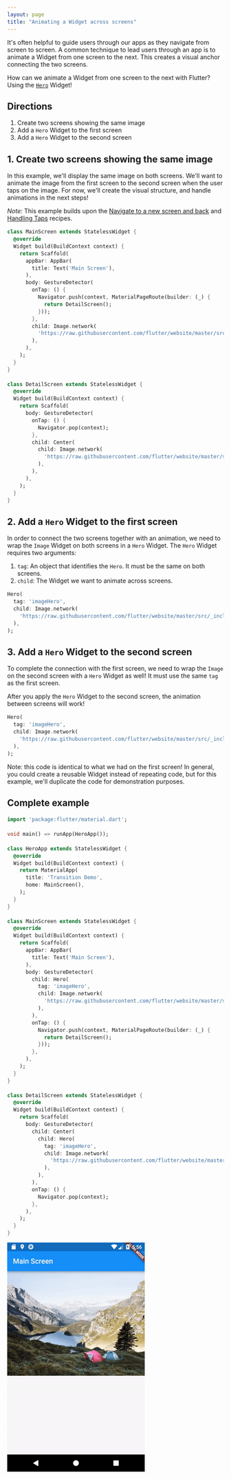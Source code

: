 ```yaml
---
layout: page
title: "Animating a Widget across screens"
---
```


It's often helpful to guide users through our apps as they navigate from screen
to screen. A common technique to lead users through an app is to animate a 
Widget from one screen to the next. This creates a visual anchor connecting
the two screens.

How can we animate a Widget from one screen to the next with Flutter? Using the 
[`Hero`](https://docs.flutter.io/flutter/widgets/Hero-class.html) Widget!  

## Directions

  1. Create two screens showing the same image
  2. Add a `Hero` Widget to the first screen
  3. Add a `Hero` Widget to the second screen

## 1. Create two screens showing the same image

In this example, we'll display the same image on both screens. We'll want to 
animate the image from the first screen to the second screen when the user taps 
on the image. For now, we'll create the visual structure, and handle animations 
in the next steps!

*Note:* This example builds upon the 
[Navigate to a new screen and back](/cookbook/navigation/navigation-basics/) 
and [Handling Taps](/cookbook/gestures/handling-taps/) recipes. 

```dart
class MainScreen extends StatelessWidget {
  @override
  Widget build(BuildContext context) {
    return Scaffold(
      appBar: AppBar(
        title: Text('Main Screen'),
      ),
      body: GestureDetector(
        onTap: () {
          Navigator.push(context, MaterialPageRoute(builder: (_) {
            return DetailScreen();
          }));
        },
        child: Image.network(
          'https://raw.githubusercontent.com/flutter/website/master/src/_includes/code/layout/lakes/images/lake.jpg',
        ),
      ),
    );
  }
}

class DetailScreen extends StatelessWidget {
  @override
  Widget build(BuildContext context) {
    return Scaffold(
      body: GestureDetector(
        onTap: () {
          Navigator.pop(context);
        },
        child: Center(
          child: Image.network(
            'https://raw.githubusercontent.com/flutter/website/master/src/_includes/code/layout/lakes/images/lake.jpg',
          ),
        ),
      ),
    );
  }
}
```

## 2. Add a `Hero` Widget to the first screen

In order to connect the two screens together with an animation, we need to wrap
the `Image` Widget on both screens in a `Hero` Widget. The `Hero` Widget 
requires two arguments:

  1. `tag`: An object that identifies the `Hero`. It must be the same on both 
  screens.
  2. `child`: The Widget we want to animate across screens.
  
<!-- skip -->
```dart
Hero(
  tag: 'imageHero',
  child: Image.network(
    'https://raw.githubusercontent.com/flutter/website/master/src/_includes/code/layout/lakes/images/lake.jpg',
  ),
);
```  

## 3. Add a `Hero` Widget to the second screen

To complete the connection with the first screen, we need to wrap the `Image` 
on the second screen with a `Hero` Widget as well! It must use the same `tag` 
as the first screen.

After you apply the `Hero` Widget to the second screen, the animation between 
screens will work!

<!-- skip -->
```dart
Hero(
  tag: 'imageHero',
  child: Image.network(
    'https://raw.githubusercontent.com/flutter/website/master/src/_includes/code/layout/lakes/images/lake.jpg',
  ),
);
```

Note: this code is identical to what we had on the first screen! In general, you 
could create a reusable Widget instead of repeating code, but for this example, 
we'll duplicate the code for demonstration purposes.

## Complete example

```dart
import 'package:flutter/material.dart';

void main() => runApp(HeroApp());

class HeroApp extends StatelessWidget {
  @override
  Widget build(BuildContext context) {
    return MaterialApp(
      title: 'Transition Demo',
      home: MainScreen(),
    );
  }
}

class MainScreen extends StatelessWidget {
  @override
  Widget build(BuildContext context) {
    return Scaffold(
      appBar: AppBar(
        title: Text('Main Screen'),
      ),
      body: GestureDetector(
        child: Hero(
          tag: 'imageHero',
          child: Image.network(
            'https://raw.githubusercontent.com/flutter/website/master/src/_includes/code/layout/lakes/images/lake.jpg',
          ),
        ),
        onTap: () {
          Navigator.push(context, MaterialPageRoute(builder: (_) {
            return DetailScreen();
          }));
        },
      ),
    );
  }
}

class DetailScreen extends StatelessWidget {
  @override
  Widget build(BuildContext context) {
    return Scaffold(
      body: GestureDetector(
        child: Center(
          child: Hero(
            tag: 'imageHero',
            child: Image.network(
              'https://raw.githubusercontent.com/flutter/website/master/src/_includes/code/layout/lakes/images/lake.jpg',
            ),
          ),
        ),
        onTap: () {
          Navigator.pop(context);
        },
      ),
    );
  }
}
```

![Hero Demo](/images/cookbook/hero.gif)
